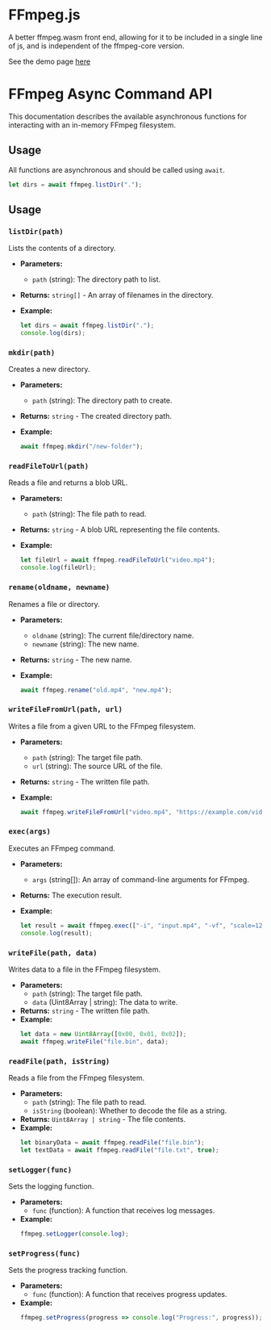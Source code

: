 # FFmpeg.js

A better ffmpeg.wasm front end, allowing for it to be included in a single line of js, and is independent of the ffmpeg-core version.


See the demo page [here](https://heronerin.github.io/FFmpeg-js/out/)



# FFmpeg Async Command API

This documentation describes the available asynchronous functions for interacting with an in-memory FFmpeg filesystem.

## Usage

All functions are asynchronous and should be called using `await`.

```js
let dirs = await ffmpeg.listDir(".");
```

## Usage

### `listDir(path)`

Lists the contents of a directory.

- **Parameters:**
  - `path` (string): The directory path to list.
- **Returns:** `string[]` - An array of filenames in the directory.
- **Example:**

  ```js
  let dirs = await ffmpeg.listDir(".");
  console.log(dirs);
  ```

### `mkdir(path)`

Creates a new directory.

- **Parameters:**
  - `path` (string): The directory path to create.
- **Returns:** `string` - The created directory path.
- **Example:**

  ```js
  await ffmpeg.mkdir("/new-folder");
  ```

### `readFileToUrl(path)`

Reads a file and returns a blob URL.

- **Parameters:**
  - `path` (string): The file path to read.
- **Returns:** `string` - A blob URL representing the file contents.
- **Example:**

  ```js
  let fileUrl = await ffmpeg.readFileToUrl("video.mp4");
  console.log(fileUrl);
  ```

### `rename(oldname, newname)`

Renames a file or directory.

- **Parameters:**
  - `oldname` (string): The current file/directory name.
  - `newname` (string): The new name.
- **Returns:** `string` - The new name.
- **Example:**

  ```js
  await ffmpeg.rename("old.mp4", "new.mp4");
  ```

### `writeFileFromUrl(path, url)`

Writes a file from a given URL to the FFmpeg filesystem.

- **Parameters:**
  - `path` (string): The target file path.
  - `url` (string): The source URL of the file.
- **Returns:** `string` - The written file path.
- **Example:**

  ```js
  await ffmpeg.writeFileFromUrl("video.mp4", "https://example.com/video.mp4");
  ```

### `exec(args)`

Executes an FFmpeg command.

- **Parameters:**
  - `args` (string[]): An array of command-line arguments for FFmpeg.
- **Returns:** The execution result.
- **Example:**

  ```js
  let result = await ffmpeg.exec(["-i", "input.mp4", "-vf", "scale=1280:720", "output.mp4"]);
  console.log(result);
  ```
  
### `writeFile(path, data)`

Writes data to a file in the FFmpeg filesystem.

- **Parameters:**
  - `path` (string): The target file path.
  - `data` (Uint8Array | string): The data to write.
- **Returns:** `string` - The written file path.
- **Example:**
  ```js
  let data = new Uint8Array([0x00, 0x01, 0x02]);
  await ffmpeg.writeFile("file.bin", data);
  ```

### `readFile(path, isString)`

Reads a file from the FFmpeg filesystem.

- **Parameters:**
  - `path` (string): The file path to read.
  - `isString` (boolean): Whether to decode the file as a string.
- **Returns:** `Uint8Array | string` - The file contents.
- **Example:**
  ```js
  let binaryData = await ffmpeg.readFile("file.bin");
  let textData = await ffmpeg.readFile("file.txt", true);
  ```

### `setLogger(func)`

Sets the logging function.

- **Parameters:**
  - `func` (function): A function that receives log messages.
- **Example:**
  ```js
  ffmpeg.setLogger(console.log);
  ```

### `setProgress(func)`

Sets the progress tracking function.

- **Parameters:**
  - `func` (function): A function that receives progress updates.
- **Example:**
  ```js
  ffmpeg.setProgress(progress => console.log("Progress:", progress));
  ```



